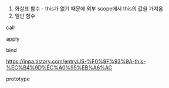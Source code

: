 
1. 화살표 함수 - this가 없기 때문에 외부 scope에서 this의 값을 가져옴
2. 일반 함수

call

apply

bind

https://inpa.tistory.com/entry/JS-%F0%9F%93%9A-this-%EC%B4%9D%EC%A0%95%EB%A6%AC

prototype

